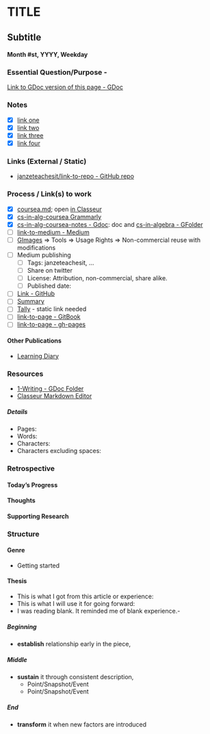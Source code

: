 # TITLE
## Subtitle
#### Month #st, YYYY, Weekday
### Essential Question/Purpose - 

[Link to GDoc version of this page - GDoc]()

### Notes
- [x] [link one]()
- [x] [link two]()
- [x] [link three]()
- [x] [link four]()
### Links (External / Static)

- [janzeteachesit/link-to-repo - GitHub repo](https://github.com/janzeteachesit/)

### Process / Link(s) to work
- [x] [coursea.md](https://github.com/janzeteachesit/cs-in-algebra/blob/master/coursea.md); open [in Classeur](https://app.classeur.io/#!/files/hRqqEOmHrYrYk8TPpYmc)
- [x] [cs-in-alg-coursea Grammarly](https://app.grammarly.com/docs/165165827)
- [x] [cs-in-alg-coursea-notes - Gdoc](https://docs.google.com/document/d/1nNFw6lUaLK_SEfo8eHtL912JhzpvwOJxLyOxccRZ9RU/edit?usp=sharing): doc and [cs-in-algebra - GFolder](https://drive.google.com/open?id=0BysMfTbvAUUVWGltMWVOeHFJOTg)
- [ ] [link-to-medium - Medium](https://medium.com/new-story)
- [ ] [GImages](https://www.google.ca/search?site=&amp;tbm=isch&amp;source=hp&amp;biw=1050&amp;bih=1535&amp;q=writing&amp;oq=writing&amp;gs_l=img.3..35i39k1j0l9.3740.4602.0.5147.8.8.0.0.0.0.51.309.7.7.0....0...1.1.64.img..1.7.305.0.uKI6HM6QkmA#q=writing&amp;tbs=sur:fm&amp;tbm=isch) =\> Tools =\> Usage Rights =\> Non-commercial reuse with modifications
- [ ] Medium publishing
  - [ ] Tags: janzeteachesit, …
  - [ ] Share on twitter
  - [ ] License: Attribution, non-commercial, share alike.
  - [ ] Published date:
- [ ] [Link - GitHub](100.md)
- [ ] [Summary](/SUMMARY.md)
- [ ] [Tally](tally.md) - static link needed
- [ ] [link-to-page - GitBook](https://www.gitbook.com/@janzeteachesit)
- [ ] [link-to-page - gh-pages](https://janzeteachesit.github.io/)

#### Other Publications

- [Learning Diary](https://janzeteachesit.github.io/Learning-Diary/)

### Resources
- [1-Writing - GDoc Folder](https://drive.google.com/drive/u/0/folders/0BxQaMnTJamWkfjU3VURSVS1lTHlJamh3Y0dTU3BpMmtQbVN2aEpmWEt2eXBoMVJnRk8xVXM)
- [Classeur Markdown Editor](https://app.classeur.io/)
##### Details
- Pages:
- Words:
- Characters:
- Characters excluding spaces:

### Retrospective
#### Today’s Progress
#### Thoughts
#### Supporting Research
### Structure
#### Genre
- Getting started
#### Thesis
- This is what I got from this article or experience:
- This is what I will use it for going forward:
- I was reading blank.  It reminded me of blank experience.- 
##### Beginning
- __establish__ relationship early in the piece,

##### Middle
- __sustain__ it through consistent description,
  - Point/Snapshot/Event
  - Point/Snapshot/Event
##### End
- __transform__ it when new factors are introduced
